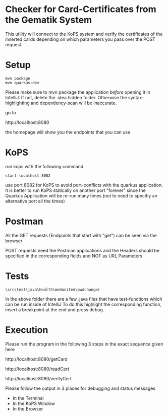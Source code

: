 # Checker for Card-Certificates from the Gematik System

This utility will connect to the KoPS system and verify the certificates of the inserted cards
depending on which parameters you pass over the POST request.

# Setup
```
mvn package
mvn quarkus:dev
```

Please make sure to mvn package the application *before* opening it in IntelliJ. If not, delete the .idea
hidden folder. Otherwise the syntax-highlighting and dependency-scan will be inaccurate.

go to

http://localhost:8080

the homepage will show you the endpoints that you can use

# KoPS
run kops with the following command
````
start localhost 8082
````

use port 8082 for KoPS to avoid port-conflicts with the quarkus application.
It is better to run KoPS statically on another port "forever" since the Quarkus Application will be re-run
many times (not to need to specifiy an alternative port all the times)

# Postman
All the GET requests (Endpoints that start with "get") can be seen via the browser

POST requests need the Postman applications and the Headers should be specified in the corresponding fields
and NOT as URL Parameters

# Tests
````
\src\test\java\health\medunited\pwdchanger
````
In the above folder there are a few .java files that have test-functions which can be run inside of IntelliJ
To do this highlight the corresponding function, insert a breakpoint at the end and press debug.

# Execution

Please run the program in the following 3 steps in the exact sequence given here

http://localhost:8080/getCard

http://localhost:8080/readCert

http://localhost:8080/verifyCert

Please follow the output in 3 places for debugging and status messages

* In the Terminal
* In the KoPS Window
* In the Browser


